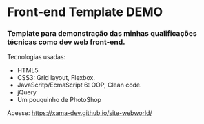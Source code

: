 # Front-end Template DEMO
### Template para demonstração das minhas qualificações técnicas como dev web front-end.

Tecnologias usadas: 
- HTML5
- CSS3: Grid layout, Flexbox.
- JavaScritp/EcmaScript 6: OOP, Clean code.
- jQuery
- Um pouquinho de PhotoShop

Acesse: 
https://xama-dev.github.io/site-webworld/

